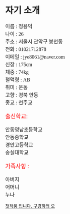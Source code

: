 
<HTML>

<HEAD>
</HEAD>

<BODY BACKGROUND="cathdral2.JPG" LEFTMARGIN="100" TOPMARGIN="100">
<H1>
 자기 소개</H1>

<FONT SIZE="3"  FONT FACE="궁서체">
     이름 : 정용익<BR>
     나이 : 26<BR>
     주소 : 서울시 관악구 봉천동<BR>
     전화 : 01021712878<BR>
     이메일 : jye8061@naver.com<BR>
     신장 : 175cm<BR>
     체중 : 74kg<BR>
     혈액형 : AB<BR>
     취미 : 운동<BR>
     고향 : 경북 안동<BR>
	종교 : 천주교<BR><BR>
</FONT>


<FONT SIZE="4" COLOR="red" FONT FACE="궁서체">
	출신학교:</FONT><BR><BR>

<FONT SIZE="3"  FONT FACE="궁서체">
	안동영남초등학교<BR>
	안동중학교<BR>
	경안고등학교<BR>
	숭실대학교<BR><BR>
</FONT>

<FONT SIZE="4" COLOR="red" FONT FACE="궁서체">
	가족사항 :</FONT> <BR><BR>

<FONT SIZE="3"  FONT FACE="궁서체">
   	아버지<BR>
   	어머니<BR>
   	누나<BR>
</FONT>
 
<P><A HREF="https://koreanfiat.github.io/gallary/"> 첫작품 입니다, 구경하러 오
